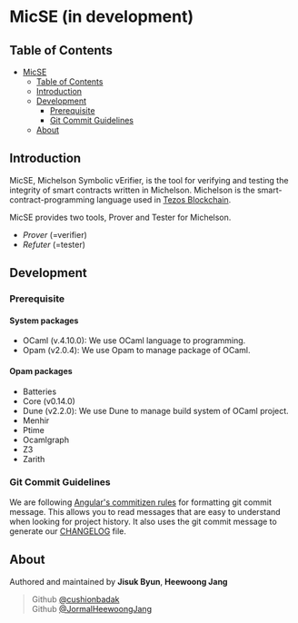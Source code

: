 # MicSE (in development)

## Table of Contents

- [MicSE](#micse)
  - [Table of Contents](#table-of-contents)
  - [Introduction](#introduction)
  - [Development](#development)
    - [Prerequisite](#prerequisite)
    - [Git Commit Guidelines](#git-commit-guidelines)
  - [About](#about)

## Introduction

MicSE, Michelson Symbolic vErifier, is the tool for verifying and testing the integrity of smart contracts written in Michelson. Michelson is the smart-contract-programming language used in [Tezos Blockchain](https://tezos.foundation).

MicSE provides two tools, Prover and Tester for Michelson.
- *Prover* (=verifier)
- *Refuter* (=tester)

## Development

### Prerequisite

#### System packages
- OCaml (v.4.10.0): We use OCaml language to programming.
- Opam (v2.0.4): We use Opam to manage package of OCaml.

#### Opam packages
- Batteries
- Core (v0.14.0)
- Dune (v2.2.0): We use Dune to manage build system of OCaml project.
- Menhir
- Ptime
- Ocamlgraph
- Z3
- Zarith

### Git Commit Guidelines

We are following [Angular's commitizen rules](https://github.com/angular/angular.js/blob/master/DEVELOPERS.md#-git-commit-guidelines) for formatting git commit message. This allows you to read messages that are easy to understand when looking for project history. It also uses the git commit message to generate our [CHANGELOG](/CHANGELOG.md) file.

## About

Authored and maintained by **Jisuk Byun**, **Heewoong Jang**

> Github [@cushionbadak](https://github.com/cushionbadak)  
> Github [@JormalHeewoongJang](https://github.com/jormal)
